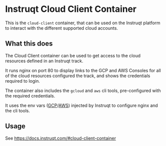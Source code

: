 # Instruqt Cloud Client Container

This is the `cloud-client` container, that can be used on the Instruqt platform to interact with the different supported cloud accounts.


## What this does

The Cloud Client container can be used to get access to the cloud resources defined in an Instruqt track.

It runs nginx on port 80 to display links to the GCP and AWS Consoles for all of the cloud resources configured the track, and shows the credentials required to login.

The container also includes the `gcloud` and `aws` cli tools, pre-configured with the required credentials.

It uses the env vars ([GCP](https://docs.instruqt.com/#using-gcp-projects)/[AWS](https://docs.instruqt.com/#using-aws-accounts)) injected by Instruqt to configure nginx and the cli tools.


## Usage

See https://docs.instruqt.com/#cloud-client-container
